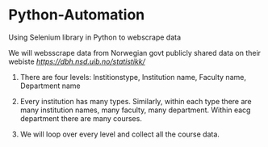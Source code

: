 # Python-Automation

Using Selenium library in Python to webscrape data

We will websscrape data from Norwegian govt publicly shared data on their webiste *https://dbh.nsd.uib.no/statistikk/*

1) There are four levels: Institionstype, Institution name, Faculty name, Department name

2) Every institution has many types. Similarly, within each type there are many institution names, many faculty, many department. Within eacg department there are many courses.

3) We will loop over every level and collect all the course data. 


